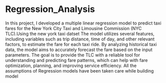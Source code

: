 # Regression_Analysis
In this project, I developed a multiple linear regression model to predict taxi fares for the New York City Taxi and Limousine Commission (NYC TLC).Using the new york taxi datset The model utilizes several features, including variables such as trip distance, time of day, and other relevant factors, to estimate the fare for each taxi ride. By analyzing historical taxi data, the model aims to accurately forecast the fare based on the input parameters. The goal is to provide the TLC with a reliable tool for understanding and predicting fare patterns, which can help with fare optimization, planning, and improving service efficiency.
All the assumptions of Regression models have been taken care while building model
